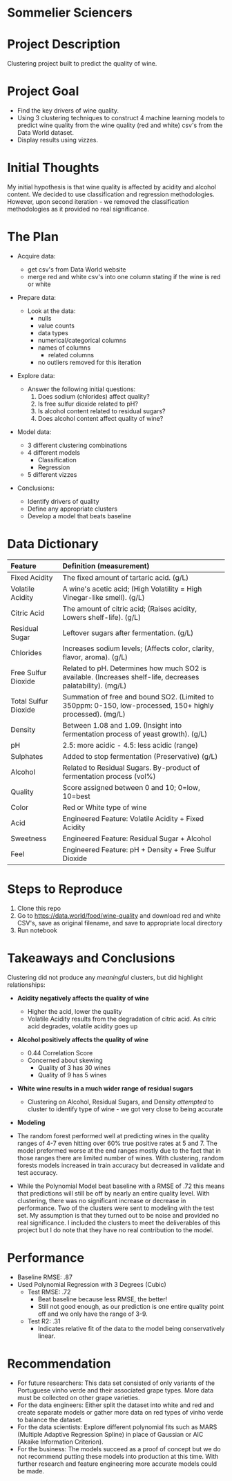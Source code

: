 # Sommelier Sciencers

# Project Description
 
Clustering project built to predict the quality of wine.
 
# Project Goal
 
* Find the key drivers of wine quality.
* Using 3 clustering techniques to construct 4 machine learning models to predict wine quality from the wine quality (red and white) csv's from the Data World dataset.
* Display results using vizzes.
 
# Initial Thoughts
 
My initial hypothesis is that wine quality is affected by acidity and alcohol content. We decided to use classification and regression methodologies. However, upon second iteration - we removed the classification methodologies as it provided no real significance.
 
# The Plan
 
* Acquire data:
    * get csv's from Data World website
    * merge red and white csv's into one column stating if the wine is red or white
 
* Prepare data:
   * Look at the data:
		* nulls
		* value counts
		* data types
		* numerical/categorical columns
		* names of columns
            * related columns
        * no outliers removed for this iteration
 
* Explore data:
   * Answer the following initial questions:
       1. Does sodium (chlorides) affect quality?
       2. Is free sulfur dioxide related to pH?
       3. Is alcohol content related to residual sugars?
       4. Does alcohol content affect quality of wine?
       
* Model data:
    * 3 different clustering combinations
    * 4 different models
        * Classification
        * Regression
    * 5 different vizzes

* Conclusions:
	* Identify drivers of quality
    * Define any appropriate clusters
    * Develop a model that beats baseline

# Data Dictionary

| Feature | Definition (measurement)|
|:--------|:-----------|
|Fixed Acidity| The fixed amount of tartaric acid. (g/L)|
|Volatile Acidity| A wine's acetic acid; (High Volatility = High Vinegar-like smell). (g/L)|
|Citric Acid| The amount of citric acid; (Raises acidity, Lowers shelf-life). (g/L)|
|Residual Sugar| Leftover sugars after fermentation. (g/L)|
|Chlorides| Increases sodium levels; (Affects color, clarity, flavor, aroma). (g/L)|
|Free Sulfur Dioxide| Related to pH. Determines how much SO2 is available. (Increases shelf-life, decreases palatability). (mg/L)|
|Total Sulfur Dioxide| Summation of free and bound SO2. (Limited to 350ppm: 0-150, low-processed, 150+ highly processed). (mg/L)|
|Density| Between 1.08 and 1.09. (Insight into fermentation process of yeast growth). (g/L)|
|pH| 2.5: more acidic - 4.5: less acidic (range)|
|Sulphates| Added to stop fermentation (Preservative) (g/L)|
|Alcohol| Related to Residual Sugars. By-product of fermentation process (vol%)|
|Quality| Score assigned between 0 and 10; 0=low, 10=best|
|Color| Red or White type of wine|
|Acid| Engineered Feature: Volatile Acidity + Fixed Acidity|
|Sweetness| Engineered Feature: Residual Sugar + Alcohol|
|Feel| Engineered Feature: pH + Density + Free Sulfur Dioxide|

# Steps to Reproduce
1) Clone this repo
2) Go to https://data.world/food/wine-quality and download red and white CSV's, save as original filename, and save to appropriate local directory
4) Run notebook
 
# Takeaways and Conclusions<br>

Clustering did not produce any *meaningful* clusters, but did highlight relationships:

* **Acidity negatively affects the quality of wine**
    * Higher the acid, lower the quality
    * Volatile Acidity results from the degradation of citric acid. As citric acid degrades, volatile acidity goes up
* **Alcohol positively affects the quality of wine**
    * 0.44 Correlation Score
    * Concerned about skewing
        * Quality of 3 has 30 wines
        * Quality of 9 has 5 wines
* **White wine results in a much wider range of residual sugars**
    * Clustering on Alcohol, Residual Sugars, and Density *attempted* to cluster to identify type of wine - we got very close to being accurate
        
* **Modeling**

* The random forest performed well at predicting wines in the quality ranges of 4-7 even hitting over 60% true positive rates at 5 and 7. The model preformed worse at the end ranges mostly due to the fact that in those ranges there are limited number of wines. With clustering, random forests models increased in train accuracy but decreased in validate and test accuracy.

* While the Polynomial Model beat baseline with a RMSE of .72 this means that predictions will still be off by nearly an entire quality level. With clustering, there was no significant increase or decrease in performance. Two of the clusters were sent to modeling with the test set. My assumption is that they turned out to be noise and provided no real significance. I included the clusters to meet the deliverables of this project but I do note that they have no real contribution to the model.

# Performance
* Baseline RMSE: .87
* Used Polynomial Regression with 3 Degrees (Cubic)
    * Test RMSE: .72
        * Beat baseline because less RMSE, the better!
        * Still not good enough, as our prediction is one entire quality point off and we only have the range of 3-9.
    * Test R2: .31
        * Indicates relative fit of the data to the model being conservatively linear.


# Recommendation
* For future researchers: This data set consisted of only variants of the Portuguese vinho verde and their associated grape types. More data must be collected on other grape varieties.
* For the data engineers: Either split the dataset into white and red and create separate models or gather more data on red types of vinho verde to balance the dataset.
* For the data scientists: Explore different polynomial fits such as MARS (Multiple Adaptive Regression Spline) in place of Gaussian or AIC (Akaike Information Criterion).
* For the business: The models succeed as a proof of concept but we do not recommend putting these models into production at this time. With further research and feature engineering more accurate models could be made. 